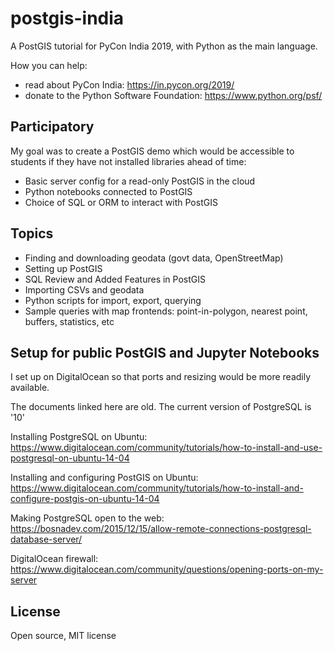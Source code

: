 # postgis-india

A PostGIS tutorial for PyCon India 2019, with Python as the main language.

How you can help:

- read about PyCon India: https://in.pycon.org/2019/
- donate to the Python Software Foundation: https://www.python.org/psf/

## Participatory

My goal was to create a PostGIS demo which would be accessible to students
if they have not installed libraries ahead of time:

- Basic server config for a read-only PostGIS in the cloud
- Python notebooks connected to PostGIS
- Choice of SQL or ORM to interact with PostGIS

## Topics

- Finding and downloading geodata (govt data, OpenStreetMap)
- Setting up PostGIS
- SQL Review and Added Features in PostGIS
- Importing CSVs and geodata
- Python scripts for import, export, querying
- Sample queries with map frontends: point-in-polygon, nearest point, buffers, statistics, etc

## Setup for public PostGIS and Jupyter Notebooks

I set up on DigitalOcean so that ports and resizing would be more readily available.

The documents linked here are old. The current version of PostgreSQL is '10'

Installing PostgreSQL on Ubuntu:
https://www.digitalocean.com/community/tutorials/how-to-install-and-use-postgresql-on-ubuntu-14-04

Installing and configuring PostGIS on Ubuntu:
https://www.digitalocean.com/community/tutorials/how-to-install-and-configure-postgis-on-ubuntu-14-04

Making PostgreSQL open to the web:
https://bosnadev.com/2015/12/15/allow-remote-connections-postgresql-database-server/

DigitalOcean firewall: https://www.digitalocean.com/community/questions/opening-ports-on-my-server

## License

Open source, MIT license
